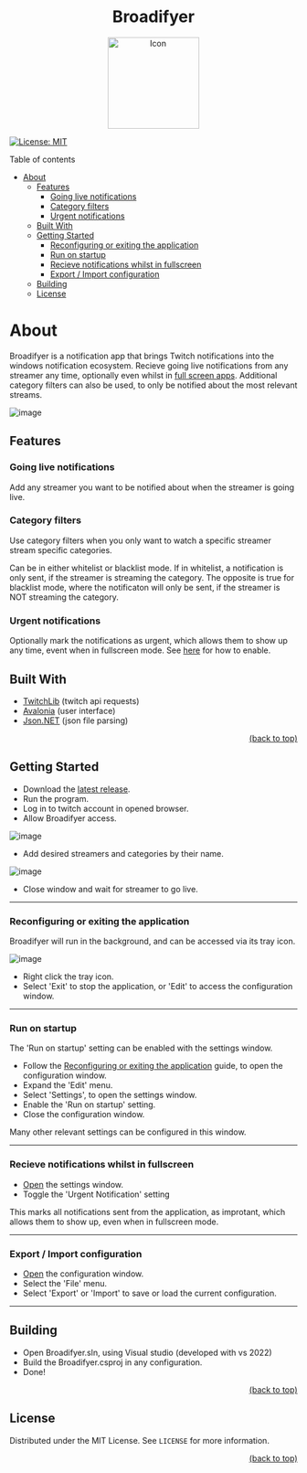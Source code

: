 <div id="top"></div>

<div align="center">
  <h1 align="center">Broadifyer</h1>
  <img src=assets/icon.png alt="Icon" width="160" height="160"/>
</div>

[![License: MIT](https://img.shields.io/badge/License-MIT-yellow.svg)](https://opensource.org/licenses/MIT)

Table of contents

- [About](#about)
  - [Features](#features)
    - [Going live notifications](#going-live-notifications)
    - [Category filters](#category-filters)
    - [Urgent notifications](#urgent-notifications)
  - [Built With](#built-with)
  - [Getting Started](#getting-started)
    - [Reconfiguring or exiting the application](#reconfiguring-or-exiting-the-application)
    - [Run on startup](#run-on-startup)
    - [Recieve notifications whilst in fullscreen](#recieve-notifications-whilst-in-fullscreen)
    - [Export / Import configuration](#export--import-configuration)
  - [Building](#building)
  - [License](#license)

# About

Broadifyer is a notification app that brings Twitch notifications into the windows notification ecosystem.
Recieve going live notifications from any streamer any time,
optionally even whilst in [full screen apps](#recieve-notifications-whilst-in-fullscreen).
Additional category filters can also be used, to only be notified about the most relevant streams.

![image](assets/app_example.png)

## Features

### Going live notifications

Add any streamer you want to be notified about when the streamer is going live.

### Category filters

Use category filters when you only want to watch a specific streamer stream specific categories.

Can be in either whitelist or blacklist mode.
If in whitelist, a notification is only sent, if the streamer is streaming the category.
The opposite is true for blacklist mode, where the notificaton will only be sent,
if the streamer is NOT streaming the category.

### Urgent notifications

Optionally mark the notifications as urgent, which allows them to show up any time, event when in fullscreen mode.
See [here](#recieve-notifications-whilst-in-fullscreen) for how to enable.

## Built With

- [TwitchLib](https://github.com/TwitchLib/TwitchLib) (twitch api requests)
- [Avalonia](https://www.avaloniaui.net/) (user interface)
- [Json.NET](https://www.newtonsoft.com/json) (json file parsing)

<p align="right"><a href="#top">(back to top)</a></p>

## Getting Started

- Download the [latest release](https://github.com/karstensensensen/Broadifyer/releases/latest).
- Run the program.
- Log in to twitch account in opened browser.
- Allow  Broadifyer access.

![image](assets/auth_img.png)

- Add desired streamers and categories by their name.

![image](assets/usage_example.gif)

- Close window and wait for streamer to go live.

---

### Reconfiguring or exiting the application

Broadifyer will run in the background, and can be accessed via its tray icon.

![image](assets/tray_location.png)

- Right click the tray icon.
- Select 'Exit' to stop the application, or 'Edit' to access the configuration window.

---

### Run on startup
The 'Run on startup' setting can be enabled with the settings window.

- Follow the [Reconfiguring or exiting the application](#reconfiguring-or-exiting-the-application) guide, to open the configuration window.
- Expand the 'Edit' menu.
- Select 'Settings', to open the settings window.
- Enable the 'Run on startup' setting.
- Close the configuration window.

Many other relevant settings can be configured in this window.

---

### Recieve notifications whilst in fullscreen

- [Open](#reconfiguring-or-exiting-the-application) the settings window.
- Toggle the 'Urgent Notification' setting

This marks all notifications sent from the application, as improtant, which allows them to show up, even when in fullscreen mode.

---

### Export / Import configuration

- [Open](#reconfiguring-or-exiting-the-application) the configuration window.
- Select the 'File' menu.
- Select 'Export' or 'Import' to save or load the current configuration.

---

## Building

- Open Broadifyer.sln, using Visual studio (developed with vs 2022)
- Build the Broadifyer.csproj in any configuration.
- Done!

<p align="right"><a href="#top">(back to top)</a></p>


## License

Distributed under the MIT License. See `LICENSE` for more information.

<p align="right"><a href="#top">(back to top)</a></p>

